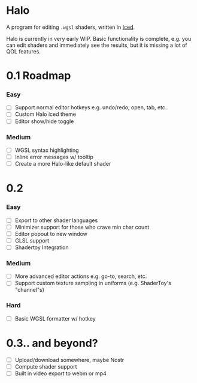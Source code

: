 # Halo
A program for editing `.wgsl` shaders, written in [Iced](https://github.com/iced-rs/iced).

Halo is currently in very early WIP. Basic functionality is complete, e.g. you can edit shaders and immediately see the 
results, but it is missing a lot of QOL features.

# 0.1 Roadmap
### Easy
- [ ] Support normal editor hotkeys e.g. undo/redo, open, tab, etc.
- [ ] Custom Halo iced theme
- [ ] Editor show/hide toggle
### Medium
- [ ] WGSL syntax highlighting
- [ ] Inline error messages w/ tooltip
- [ ] Create a more Halo-like default shader

# 0.2
### Easy
- [ ] Export to other shader languages
- [ ] Minimizer support for those who crave min char count
- [ ] Editor popout to new window
- [ ] GLSL support
- [ ] Shadertoy Integration

### Medium
- [ ] More advanced editor actions e.g. go-to, search, etc.
- [ ] Support custom texture sampling in uniforms (e.g. ShaderToy's "channel"s)

### Hard
- [ ] Basic WGSL formatter w/ hotkey

# 0.3.. and beyond?
- [ ] Upload/download somewhere, maybe Nostr
- [ ] Compute shader support
- [ ] Built in video export to webm or mp4
